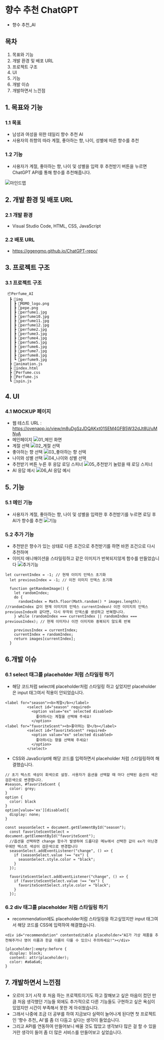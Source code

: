 # 향수 추천 ChatGPT
- 향수 추천_AI
## 목차
1. 목표와 기능
2. 개발 환경 및 배포 URL
3. 프로젝트 구조
4. UI
5. 기능
6. 개발 이슈
7. 개발하면서 느낀점
## 1. 목표와 기능
### 1.1 목표
- 남성과 여성을 위한 데일리 향수 추천 AI
- 사용자의 취향의 따라 계절, 좋아하는 향, 나이, 성별에 따른 향수를 추천
### 1.2 기능
- 사용자가 계절, 좋아하는 향, 나이 및 성별을 입력 후 추천받기 버튼을 누르면 ChatGPT API를 통해 향수를 추천해줍니다.

![마인드맵](https://github.com/ggengmo/ChatGPT-repo/assets/142369113/4bd0bcb7-60b1-403f-a9f5-cf7022855513)
## 2. 개발 환경 및 배포 URL
### 2.1 개발 환경
- Visual Studio Code, HTML, CSS, JavaScript
### 2.2 배포 URL
- https://ggengmo.github.io/ChatGPT-repo/

## 3. 프로젝트 구조
### 3.1 프로젝트 구조
```
 📦Perfume_AI
  ┣ 📂img
  ┃ ┣ 📜MOMO_logo.png
  ┃ ┣ 📜pepe.png
  ┃ ┣ 📜perfume1.jpg
  ┃ ┣ 📜perfume10.jpg
  ┃ ┣ 📜perfume11.jpg
  ┃ ┣ 📜perfume12.jpg
  ┃ ┣ 📜perfume2.jpg
  ┃ ┣ 📜perfume3.jpg
  ┃ ┣ 📜perfume4.jpg
  ┃ ┣ 📜perfume5.jpg
  ┃ ┣ 📜perfume6.jpg
  ┃ ┣ 📜perfume7.jpg
  ┃ ┣ 📜perfume8.jpg
  ┃ ┗ 📜perfume9.jpg
  ┣ 📜animation.js
  ┣ 📜index.html
  ┣ 📜Perfume.css
  ┣ 📜Perfume.js
  ┗ 📜spin.js
```
## 4. UI
### 4.1 MOCKUP 페이지
- 웹 테스트 URL : https://ovenapp.io/view/m8uDgSzJDQAKxt01SEM4GFB5W32dJt8U/uMNyA
- 메인페이지
![01_메인 화면](https://github.com/ggengmo/ChatGPT-repo/assets/142369113/50b5f7e3-0072-416a-b145-06b9f6724c83)
- 계절 선택
![02_계절 선택](https://github.com/ggengmo/ChatGPT-repo/assets/142369113/efa74252-b8f2-41ed-ac4a-830f5ffe2969)
- 좋아하는 향 선택
![03_좋아하는 향 선택](https://github.com/ggengmo/ChatGPT-repo/assets/142369113/26150116-c622-4b4c-a320-8bba07dcf4b1)
- 나이와 성별 선택
![04_나이와 성별 선택](https://github.com/ggengmo/ChatGPT-repo/assets/142369113/d5dabe7a-6f40-4ef7-aaeb-20a523003c8e)
- 추천받기 버튼 누른 후 응답 로딩 스피너
![05_추천받기 눌렀을 때 로딩 스피너](https://github.com/ggengmo/ChatGPT-repo/assets/142369113/85e44bbc-7706-4c19-b63a-270b66263324)
- AI 응답 예시
![06_AI 응답 예시](https://github.com/ggengmo/ChatGPT-repo/assets/142369113/2ab69878-2d86-47e8-9434-c616ac428cd7)

## 5. 기능
### 5.1 메인 기능
- 사용자가 계절, 좋아하는 향, 나이 및 성별을 입력한 후 추천받기를 누르면 로딩 후 AI가 향수를 추천
![기능](https://github.com/ggengmo/ChatGPT-repo/assets/142369113/aa69754c-296d-4125-a051-4eda3d4d467f)

### 5.2 추가 기능
- 추천받은 향수가 있는 상태로 다른 조건으로 추천받기를 하면 바뀐 조건으로 다시 추천하며
- 이미지 애니매이션을 스타일링하고 같은 이미지가 반복되지않게 함수를 만들었습니다
![추가기능](https://github.com/ggengmo/ChatGPT-repo/assets/142369113/766d3ce3-2263-4fc8-ae89-c5ba3766e9fa)
```
let currentIndex = -1; // 현재 이미지 인덱스 초기화
  let previousIndex = -1; // 이전 이미지 인덱스 초기화

  function getRandomImage() {
    let randomIndex;
    do {
      randomIndex = Math.floor(Math.random() * images.length); //randomIndex 값이 현재 이미지의 인덱스 currentIndex나 이전 이미지의 인덱스 previousIndex와 같다면, 다시 무작위 인덱스를 생성하고 반복합니다.
    } while (randomIndex === currentIndex || randomIndex === previousIndex); // 현재 이미지나 이전 이미지와 중복되지 않도록 반복
  
    previousIndex = currentIndex;
    currentIndex = randomIndex;
    return images[currentIndex];
  }
```
## 6.개발 이슈
### 6.1 select 태그를 placeholder 처럼 스타일링 하기
- 해당 코드처럼 select에 placeholder처럼 스타일링 하고 싶었지만 placeholder은 input 태그여서 적용이 안되었습니다.
```
<label for="season"><b>계절</b></label>
          <select id="season" required>
            <option value="ex" selected disabled>
              좋아하시는 계절을 선택해 주세요!
            </option>
<label for="favoriteScent"><b>좋아하는 향</b></label>
          <select id="favoriteScent" required>
            <option value="ex" selected disabled>
              좋아하시는 향을 선택해 주세요!
            </option>
          </select>
```

- CSS와 JavaScript에 해당 코드를 입력하면서 placeholder 처럼 스타일링하여 해결했습니다.

```
// 초기 텍스트 색상이 회색으로 설정. 사용자가 옵션을 선택할 때 마다 선택된 옵션의 색은 검은색으로 변경합니다.
#season, #favoriteScent {
  color: grey;
}
option {
  color: black
}
option[value='ex'][disabled]{
  display: none;
}

const seasonSelect = document.getElementById("season");
  const favoriteScentSelect = document.getElementById("favoriteScent");
  //옵션을 선택하면 change 함수가 발생하여 드롭다운 메뉴에서 선택한 값이 ex가 아닌경우에만 텍스트 색상이 검은색으로 변경합니다
  seasonSelect.addEventListener("change", () => {
    if (seasonSelect.value !== "ex") {
      seasonSelect.style.color = "black";
    }
  });
  
  favoriteScentSelect.addEventListener("change", () => {
    if (favoriteScentSelect.value !== "ex") {
      favoriteScentSelect.style.color = "black";
    }
  });
```

### 6.2 div 태그를 placeholder 처럼 스타일링 하기

- recommendation에도 placeholder처럼 스타일링을 하고싶었지만 input 태그여서 해당 코드를 CSS에 입력하여 해결했습니다.

```
<div id="recommendation" contenteditable placeholder="AI가 가상 제품을 추천해주거나 영어 이름과 한글 이름이 다를 수 있으니 주의하세요!"></div>

[placeholder]:empty:before {
  display: block;
  content: attr(placeholder);
  color: #a6a6a6;
}
```
## 7. 개발하면서 느낀점
- 오르미 3기 시작 후 처음 하는 프로젝트이기도 하고 잘해보고 싶은 마음이 컸던 만큼 처음 생각했던 기능들 외에도 추가적으로 다른 기능들도 구현하고 싶은 욕심이 있었지만 시간이 부족해서 못한 게 아쉬웠습니다.
- 그래서 나중에 조금 더 공부를 하여 지금보다 실력이 늘어나게 된다면 첫 프로젝트인 '향수 추천_ AI'를 좀 더 다듬고 싶다는 생각이 들었습니다.
- 그리고 API를 연동하여 만들어보니 배울 것도 많았고 생각보다 많은 걸 할 수 있을 거란 생각이 들어 좀 더 많은 서비스를 만들어보고 싶었습니다.
